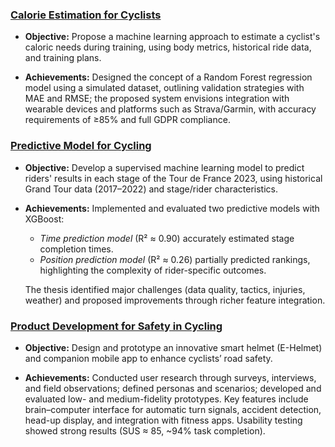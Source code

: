### [ Calorie Estimation for Cyclists ](Calorie_Estimation_for_Cyclists.pdf)
- **Objective:** Propose a machine learning approach to estimate a cyclist's caloric needs during training, using body metrics, historical ride data, and training plans.  

- **Achievements:** Designed the concept of a Random Forest regression model using a simulated dataset, outlining validation strategies with MAE and RMSE; the proposed system envisions integration with wearable devices and platforms such as Strava/Garmin, with accuracy requirements of ≥85% and full GDPR compliance.  

### [ Predictive Model for Cycling ](Predictive_Model_for_Cycling.pdf) 
- **Objective:** Develop a supervised machine learning model to predict riders' results in each stage of the Tour de France 2023, using historical Grand Tour data (2017–2022) and stage/rider characteristics.  

- **Achievements:** Implemented and evaluated two predictive models with XGBoost:  
  - *Time prediction model* (R² ≈ 0.90) accurately estimated stage completion times.  
  - *Position prediction model* (R² ≈ 0.26) partially predicted rankings, highlighting the complexity of rider-specific outcomes. 

  The thesis identified major challenges (data quality, tactics, injuries, weather) and proposed improvements through richer feature integration. 

### [ Product Development for Safety in Cycling ](Product_Development_for_Safety_in_Cycling.pdf)
- **Objective:** Design and prototype an innovative smart helmet (E-Helmet) and companion mobile app to enhance cyclists’ road safety.  

- **Achievements:** Conducted user research through surveys, interviews, and field observations; defined personas and scenarios; developed and evaluated low- and medium-fidelity prototypes. Key features include brain–computer interface for automatic turn signals, accident detection, head-up display, and integration with fitness apps. Usability testing showed strong results (SUS ≈ 85, ~94% task completion).